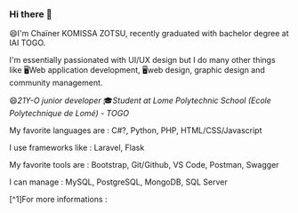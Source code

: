 ### Hi there 👋


😄I'm Chaïner KOMISSA ZOTSU, recently graduated with bachelor degree at IAI TOGO. 

I'm essentially passionated with UI/UX design but I do many other things like 🖥️Web application development, 🖥️web design, graphic design and community management.

😄*21Y-O junior developer* 
🎓*Student at Lome Polytechnic School (Ecole Polytechnique de Lomé) - TOGO*
 
My favorite languages are : 
C#?, Python, PHP, HTML/CSS/Javascript


I use frameworks like : 
Laravel, Flask


My favorite tools are : 
Bootstrap, Git/Github, VS Code, Postman, Swagger


I can manage : 
MySQL, PostgreSQL, MongoDB, SQL Server

[^1]For more informations : 
